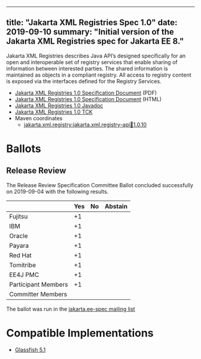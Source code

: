 <!-- Template for the root page of a specification release -->
---
title: "Jakarta XML Registries Spec 1.0"
date: 2019-09-10
summary: "Initial version of the Jakarta XML Registries spec for Jakarta EE 8."
---
Jakarta XML Registries describes Java API’s designed specifically for an open and interoperable set of registry
services that enable sharing of information between interested parties.
The shared information is maintained as objects in a compliant registry.
All access to registry content is exposed via the interfaces defined for the Registry Services.

* [Jakarta XML Registries 1.0 Specification Document](./xml-registries-spec-1.0.pdf) (PDF)
* [Jakarta XML Registries 1.0 Specification Document](./xml-registries-spec-1.0.html) (HTML)
* [Jakarta XML Registries 1.0 Javadoc](./apidocs)
* [Jakarta XML Registries 1.0 TCK](https://download.eclipse.org/jakartaee/xml-registries/1.0/eclipse-xml-registries-tck-1.0.0.zip)
* Maven coordinates
  * [jakarta.xml.registry:jakarta.xml.registry-api:jar:1.0.10](https://search.maven.org/artifact/jakarta.xml.registry/jakarta.xml.registry-api/1.0.10/jar)

# Ballots

## Release Review

The Release Review Specification Committee Ballot concluded successfully on 2019-09-04 with the following results.

|                       |  Yes    | No      | Abstain  |
|-----------------------|---------|---------|----------|
|Fujitsu                |   +1    |         |          |
|IBM                    |   +1    |         |          |
|Oracle                 |   +1    |         |          |
|Payara                 |   +1    |         |          |
|Red Hat                |   +1    |         |          |
|Tomitribe              |   +1    |         |          |
|EE4J PMC               |   +1    |         |          |
|Participant Members    |   +1    |         |          |
|Committer Members      |         |         |          |

The ballot was run in the [jakarta.ee-spec mailing list](https://www.eclipse.org/lists/jakarta.ee-spec/msg00508.html)

# Compatible Implementations

* [Glassfish 5.1](https://projects.eclipse.org/projects/ee4j.glassfish/downloads)
